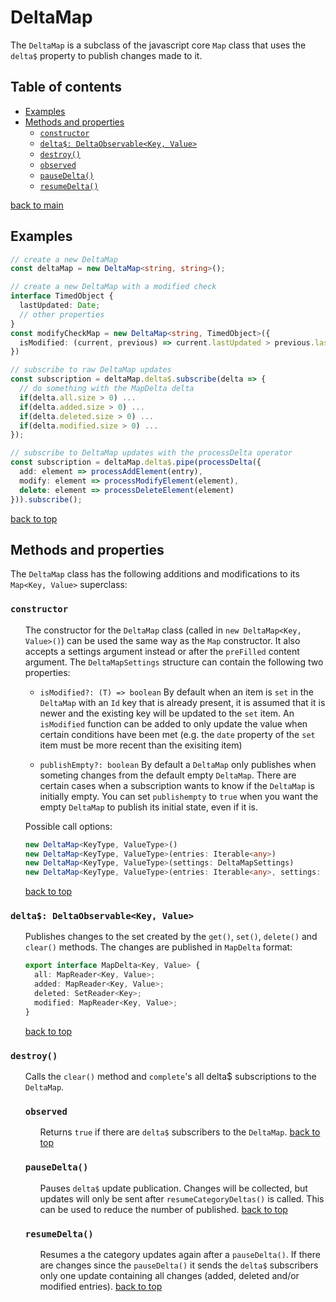 # DeltaMap <!-- omit in toc -->

The `DeltaMap` is a subclass of the javascript core `Map` class that uses the `delta$` property to publish changes made to it.

## Table of contents <!-- omit in toc -->
- [Examples](#examples)
- [Methods and properties](#methods-and-properties)
  - [`constructor`](#constructor)
  - [`delta$: DeltaObservable<Key, Value>`](#delta-deltaobservablekey-value)
  - [`destroy()`](#destroy)
  - [`observed`](#observed)
  - [`pauseDelta()`](#pausedelta)
  - [`resumeDelta()`](#resumedelta)

[back to main](../../README.md)

## Examples
``` typescript
// create a new DeltaMap 
const deltaMap = new DeltaMap<string, string>();

// create a new DeltaMap with a modified check
interface TimedObject {
  lastUpdated: Date;
  // other properties
}
const modifyCheckMap = new DeltaMap<string, TimedObject>({
  isModified: (current, previous) => current.lastUpdated > previous.lastUpdated
})

// subscribe to raw DeltaMap updates
const subscription = deltaMap.delta$.subscribe(delta => {
  // do something with the MapDelta delta
  if(delta.all.size > 0) ...
  if(delta.added.size > 0) ...
  if(delta.deleted.size > 0) ...
  if(delta.modified.size > 0) ...
});

// subscribe to DeltaMap updates with the processDelta operator
const subscription = deltaMap.delta$.pipe(processDelta({
  add: element => processAddElement(entry),
  modify: element => processModifyElement(element),
  delete: element => processDeleteElement(element)
})).subscribe();
```
[back to top](#deltamap----omit-in-toc)

## Methods and properties

The `DeltaMap` class has the following additions and modifications to its `Map<Key, Value>` superclass:

### `constructor`
<ul><li style="list-style-type: none;">

  The constructor for the `DeltaMap` class (called in `new DeltaMap<Key, Value>()`) can be used the same way as the `Map` constructor. It also accepts a settings argument instead or after the `preFilled` content argument. The `DeltaMapSettings` structure can contain the following two properties:

  - `isModified?: (T) => boolean` By default when an item is `set` in the `DeltaMap` with an `Id` key that is already present, it is assumed that it is newer and the existing key will be updated to the `set` item. 
  An `isModified` function can be added to only update the value when certain conditions have been met (e.g. the `date` property of the `set` item must be more recent than the exisiting item)

  - `publishEmpty?: boolean` By default a `DeltaMap` only publishes when someting changes from the default empty `DeltaMap`. 
  There are certain cases when a subscription wants to know if the `DeltaMap` is initially empty.
  You can set `publishempty` to `true` when you want the empty `DeltaMap` to publish its initial state, even if it is.

  Possible call options:
  ``` typescript
  new DeltaMap<KeyType, ValueType>()
  new DeltaMap<KeyType, ValueType>(entries: Iterable<any>)
  new DeltaMap<KeyType, ValueType>(settings: DeltaMapSettings)
  new DeltaMap<KeyType, ValueType>(entries: Iterable<any>, settings: DeltaMapSettings)
  ```
  [back to top](#deltamap----omit-in-toc)
</li></ul>

### `delta$: DeltaObservable<Key, Value>`
<ul><li style="list-style-type: none;">

  Publishes changes to the set created by the `get()`, `set()`, `delete()` and `clear()` methods.
  The changes are published in `MapDelta` format:

``` typescript
export interface MapDelta<Key, Value> {
  all: MapReader<Key, Value>;
  added: MapReader<Key, Value>;
  deleted: SetReader<Key>;
  modified: MapReader<Key, Value>;
}
```
[back to top](#deltamap----omit-in-toc)
</li></ul>

### `destroy()`
<ul><li style="list-style-type: none;">

Calls the `clear()` method and `complete`'s all delta$ subscriptions to the `DeltaMap`.

### `observed`
<ul><li style="list-style-type: none;">

Returns `true` if there are `delta$` subscribers to the `DeltaMap`.
[back to top](#deltamap----omit-in-toc)
</li></ul>

### `pauseDelta()`
<ul><li style="list-style-type: none;">

Pauses `delta$` update publication.
Changes will be collected, but updates will only be sent after `resumeCategoryDeltas()` is called.
This can be used to reduce the number of published.
[back to top](#deltamap----omit-in-toc)
</li></ul>

### `resumeDelta()`
<ul><li style="list-style-type: none;">

Resumes a the category updates again after a `pauseDelta()`.
If there are changes since the `pauseDelta()` it sends the `delta$` subscribers only one update containing all changes (added, deleted and/or modified entries).
[back to top](#deltamap----omit-in-toc)
</li></ul>